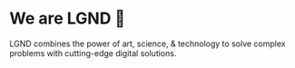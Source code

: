 # We are LGND 🧭

LGND combines the power of art, science, & technology to solve complex problems with cutting-edge digital solutions.
